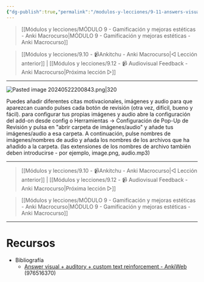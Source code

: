```yaml
---
{"dg-publish":true,"permalink":"/modulos-y-lecciones/9-11-answers-visual-anki-macrocurso/","noteIcon":"","updated":"2024-05-22T20:08:47.899+02:00"}
---
```



> [[Módulos y lecciones/MÓDULO 9 - Gamificación y mejoras estéticas - Anki Macrocurso\|MÓDULO 9 - Gamificación y mejoras estéticas - Anki Macrocurso]]

> [[Módulos y lecciones/9.10 - 📹Ankitchu - Anki Macrocurso\|◁ Lección anterior]] | [[Módulos y lecciones/9.12 - 📹 Audiovisual Feedback - Anki Macrocurso\|Próxima lección ▷]]

---

![Pasted image 20240522200843.png|320](/img/user/M%C3%B3dulos%20y%20lecciones/ANEXOS/Pasted%20image%2020240522200843.png)

Puedes añadir diferentes citas motivacionales, imágenes y audio para que aparezcan cuando pulses cada botón de revisión (otra vez, difícil, bueno y fácil).
para configurar tus propias imágenes y audio abre la configuración del add-on desde config o Herramientas -> Configuración de Pop-Up de Revisión y pulsa en "abrir carpeta de imágenes/audio" y añade tus imágenes/audio a esa carpeta. A continuación, pulse nombres de imágenes/nombres de audio y añada los nombres de los archivos que ha añadido a la carpeta. (las extensiones de los nombres de archivo también deben introducirse - por ejemplo, image.png, audio.mp3)


---

> [[Módulos y lecciones/9.10 - 📹Ankitchu - Anki Macrocurso\|◁ Lección anterior]] | [[Módulos y lecciones/9.12 - 📹 Audiovisual Feedback - Anki Macrocurso\|Próxima lección ▷]]

> [[Módulos y lecciones/MÓDULO 9 - Gamificación y mejoras estéticas - Anki Macrocurso\|MÓDULO 9 - Gamificación y mejoras estéticas - Anki Macrocurso]]

---

# Recursos
- Bibliografía
	- [Answer visual + auditory + custom text reinforcement - AnkiWeb](https://ankiweb.net/shared/info/976516370) (976516370)